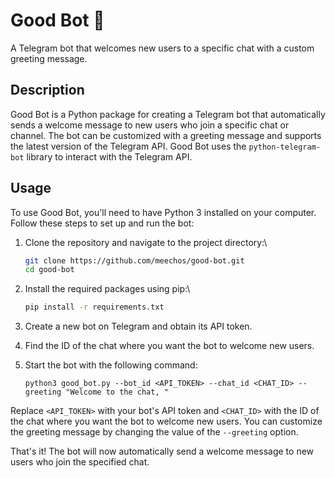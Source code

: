 # Good Bot 🤖

A Telegram bot that welcomes new users to a specific chat with a custom greeting message.

## Description

Good Bot is a Python package for creating a Telegram bot that automatically sends a welcome message to new users who join a specific chat or channel. The bot can be customized with a greeting message and supports the latest version of the Telegram API. Good Bot uses the `python-telegram-bot` library to interact with the Telegram API.

## Usage

To use Good Bot, you'll need to have Python 3 installed on your computer. Follow these steps to set up and run the bot:

1. Clone the repository and navigate to the project directory:\
    ```bash
    git clone https://github.com/meechos/good-bot.git
    cd good-bot
    ```
2. Install the required packages using pip:\

    ```bash
    pip install -r requirements.txt
    ```

3. Create a new bot on Telegram and obtain its API token.

4. Find the ID of the chat where you want the bot to welcome new users.

5. Start the bot with the following command:

    ```
    python3 good_bot.py --bot_id <API_TOKEN> --chat_id <CHAT_ID> --greeting "Welcome to the chat, "
    ```

Replace `<API_TOKEN>` with your bot's API token and `<CHAT_ID>` with the ID of the chat where you want the bot to welcome new users. You can customize the greeting message by changing the value of the `--greeting` option.

That's it! The bot will now automatically send a welcome message to new users who join the specified chat.

